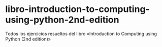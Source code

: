 # libro-introduction-to-computing-using-python-2nd-edition
Todos los ejercicios resueltos del libro «Introduction to Computing using Python (2nd edition)»
